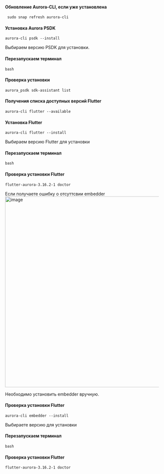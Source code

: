 #### Обновление Aurora-CLI, если уже установлена
```shell
 sudo snap refresh aurora-cli
```

#### Установка Aurora PSDK
```shell
aurora-cli psdk --install
```
Выбираем версию PSDK для установки.

#### Перезапускаем терминал
```shell
bash  
```
#### Проверка установки
```shell
aurora_psdk sdk-assistant list
```

#### Получения списка доступных версий Flutter
```shell
aurora-cli flutter --available
```

#### Установка Flutter
```shell
aurora-cli flutter --install
```
Выбираем версию Flutter для установки

#### Перезапускаем терминал
```shell
bash  
```

#### Проверка установки Flutter
```shell
flutter-aurora-3.16.2-1 doctor
```
Если получаете ошибку о отсуттсвии embedder
<img width="623" alt="image" src="https://github.com/smmarty/utils_aurora/assets/48598325/dff15e8c-18c9-4b7f-9b99-8e8ae3fdff37">

Необходимо установить embedder вручную.
#### Проверка установки Flutter
```shell
aurora-cli embedder --install
```
Выбираете версию для установки

#### Перезапускаем терминал
```shell
bash
```

#### Проверка установки Flutter
```shell
flutter-aurora-3.16.2-1 doctor
```


